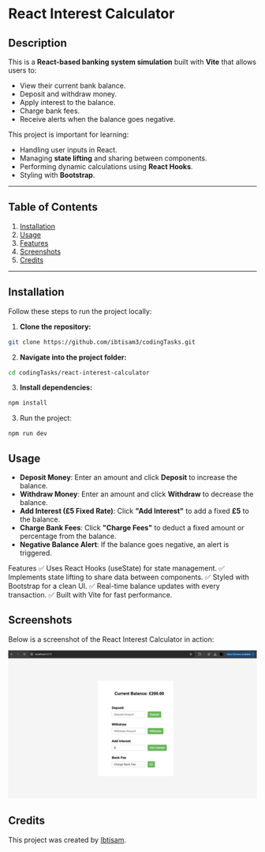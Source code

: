 
# React Interest Calculator

## Description
This is a **React-based banking system simulation** built with **Vite** that allows users to:
- View their current bank balance.
- Deposit and withdraw money.
- Apply interest to the balance.
- Charge bank fees.
- Receive alerts when the balance goes negative.

This project is important for learning:
- Handling user inputs in React.
- Managing **state lifting** and sharing between components.
- Performing dynamic calculations using **React Hooks**.
- Styling with **Bootstrap**.

---

## Table of Contents
1. [Installation](#installation)
2. [Usage](#usage)
3. [Features](#features)
4. [Screenshots](#screenshots)
5. [Credits](#credits)

---

## Installation
Follow these steps to run the project locally:

1. **Clone the repository:**
```bash
git clone https://github.com/ibtisam3/codingTasks.git
   ```

2. **Navigate into the project folder:**

```bash
cd codingTasks/react-interest-calculator
```

3. **Install dependencies:**
```bash
npm install
```

3. Run the project:
```bash
npm run dev
```

## Usage
- **Deposit Money**: Enter an amount and click **Deposit** to increase the balance.
- **Withdraw Money**: Enter an amount and click **Withdraw** to decrease the balance.
- **Add Interest (£5 Fixed Rate)**: Click **"Add Interest"** to add a fixed **£5** to the balance.
- **Charge Bank Fees**: Click **"Charge Fees"** to deduct a fixed amount or percentage from the balance.
- **Negative Balance Alert**: If the balance goes negative, an alert is triggered.


Features
✅ Uses React Hooks (useState) for state management.
✅ Implements state lifting to share data between components.
✅ Styled with Bootstrap for a clean UI.
✅ Real-time balance updates with every transaction.
✅ Built with Vite for fast performance.

## Screenshots
Below is a screenshot of the React Interest Calculator in action:

![Screenshot of React Interest Calculator](./screenshots/screenshot.png)

## Credits
This project was created by [Ibtisam](https://github.com/ibtisam3).  
